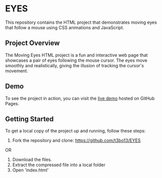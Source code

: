 # EYES

This repository contains the HTML project that demonstrates moving eyes that follow a mouse using CSS animations and JavaScript.

## Project Overview

The Moving Eyes HTML project is a fun and interactive web page that showcases a pair of eyes following the mouse cursor. The eyes move smoothly and realistically, giving the illusion of tracking the cursor's movement.

## Demo

To see the project in action, you can visit the [live demo](https://example.com) hosted on GitHub Pages.

## Getting Started

To get a local copy of the project up and running, follow these steps:

1. Fork the repository and clone: https://github.com/t3bo13/EYES

OR 

1. Download the files.
2. Extract the compressed file into a local folder
3. Open 'index.html'


